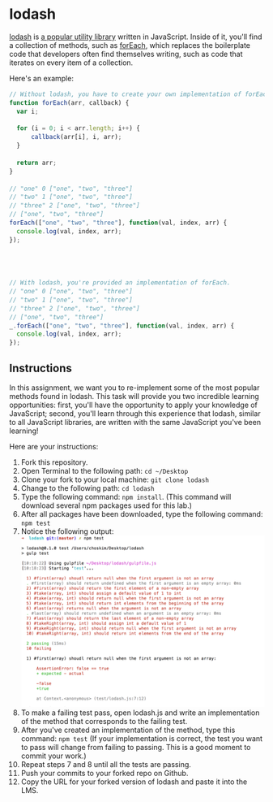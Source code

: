 # lodash
[lodash][lodash] is [a popular utility library][popular-utility-library] written in JavaScript. Inside of it, you'll find a collection of methods, such as [forEach][for-each], which replaces the boilerplate code that developers often find themselves writing, such as code that iterates on every item of a collection. 

Here's an example:

```javascript
// Without lodash, you have to create your own implementation of forEach.
function forEach(arr, callback) {
  var i;

  for (i = 0; i < arr.length; i++) {
      callback(arr[i], i, arr);
  }

  return arr;
}

// "one" 0 ["one", "two", "three"]
// "two" 1 ["one", "two", "three"]
// "three" 2 ["one", "two", "three"]
// ["one", "two", "three"]
forEach(["one", "two", "three"], function(val, index, arr) {
  console.log(val, index, arr);
});




// With lodash, you're provided an implementation of forEach.
// "one" 0 ["one", "two", "three"]
// "two" 1 ["one", "two", "three"]
// "three" 2 ["one", "two", "three"]
// ["one", "two", "three"]
_.forEach(["one", "two", "three"], function(val, index, arr) {
  console.log(val, index, arr);
});
```

## Instructions
In this assignment, we want you to re-implement some of the most popular methods found in lodash. This task will provide you two incredible learning opportunities: first, you'll have the opportunity to apply your knowledge of JavaScript; second, you'll learn through this experience that lodash, similar to all JavaScript libraries, are written with the same JavaScript you've been learning!

Here are your instructions:

1. Fork this repository.
2. Open Terminal to the following path:
    `cd ~/Desktop`
3. Clone your fork to your local machine:
  `git clone lodash`
4. Change to the following path:
    `cd lodash`
4. Type the following command:
    `npm install`.
    (This command will download several npm packages used for this lab.)
5. After all packages have been downloaded, type the following command:
    `npm test`
6.  Notice the following output:
    ![Image of failing tests](images/failing-tests.png)
7. To make a failing test pass, open lodash.js and write an implementation of the method that corresponds to the failing test.
8. After you've created an implementation of the method, type this command:
    `npm test`
    (If your implementation is correct, the test you want to pass will change from failing to passing. This is a good moment to commit your work.)
8. Repeat steps 7 and 8 until all the tests are passing.
8. Push your commits to your forked repo on Github.
9. Copy the URL for your forked version of lodash and paste it into the LMS.

[lodash]: https://lodash.com
[popular-utility-library]: https://www.npmjs.com/package/lodash#installation
[for-each]: https://lodash.com/docs#forEach
